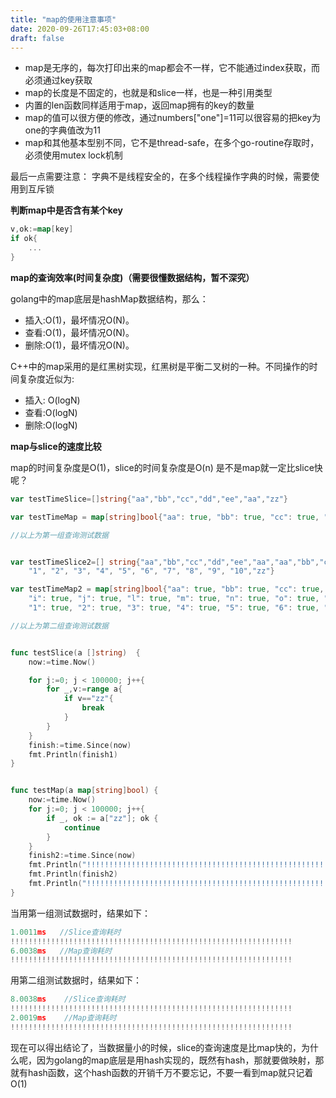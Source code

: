 ```yaml
---
title: "map的使用注意事项"
date: 2020-09-26T17:45:03+08:00
draft: false
---
```


- map是无序的，每次打印出来的map都会不一样，它不能通过index获取，而必须通过key获取
- map的长度是不固定的，也就是和slice一样，也是一种引用类型
- 内置的len函数同样适用于map，返回map拥有的key的数量
- map的值可以很方便的修改，通过numbers["one"]=11可以很容易的把key为one的字典值改为11
- map和其他基本型别不同，它不是thread-safe，在多个go-routine存取时，必须使用mutex lock机制

最后一点需要注意： 字典不是线程安全的，在多个线程操作字典的时候，需要使用到互斥锁

**判断map中是否含有某个key**

```go
v,ok:=map[key]
if ok{
    ...
}
```

**map的查询效率(时间复杂度)（需要很懂数据结构，暂不深究）**

golang中的map底层是hashMap数据结构，那么：

- 插入:O(1)，最坏情况O(N)。
- 查看:O(1)，最坏情况O(N)。
- 删除:O(1)，最坏情况O(N)。

C++中的map采用的是红黑树实现，红黑树是平衡二叉树的一种。不同操作的时间复杂度近似为:

- 插入: O(logN)
- 查看:O(logN)
- 删除:O(logN)

**map与slice的速度比较**

map的时间复杂度是O(1)，slice的时间复杂度是O(n) 是不是map就一定比slice快呢？

```go
var testTimeSlice=[]string{"aa","bb","cc","dd","ee","aa","zz"}

var testTimeMap = map[string]bool{"aa": true, "bb": true, "cc": true, "dd": true, "ee": true, "ff": true, "zz": true}

//以上为第一组查询测试数据


var testTimeSlice2=[] string{"aa","bb","cc","dd","ee","aa","aa","bb","cc","dd","ee","aa","aa","bb","cc","dd","ee","aa","aa","bb","cc","dd","ee","aa","i","j", "l", "m", "n", "o", "p", "q", "k", "x", "y", "z",
    "1", "2", "3", "4", "5", "6", "7", "8", "9", "10","zz"}

var testTimeMap2 = map[string]bool{"aa": true, "bb": true, "cc": true, "dd": true, "ee": true, "ff": true, "qq": true,"ww": true, "rr": true, "tt": true, "zz": true, "uu": true, "ii": true,"oo": true, "pp": true, "lk": true, "kl": true, "jk": true, "kj": true,"hl": true, "lh": true, "fg": true, "gfdd": true, "df": true, "fd": true,
    "i": true, "j": true, "l": true, "m": true, "n": true, "o": true, "p": true, "q": true, "k": true, "x": true, "y": true, "z": true,
    "1": true, "2": true, "3": true, "4": true, "5": true, "6": true, "7": true, "8": true, "9": true, "10": true}

//以上为第二组查询测试数据


func testSlice(a []string)  {
    now:=time.Now()

    for j:=0; j < 100000; j++{
        for _,v:=range a{
            if v=="zz"{
                break
            }
        }
    }
    finish:=time.Since(now)
    fmt.Println(finish1)
}


func testMap(a map[string]bool) {
    now:=time.Now()
    for j:=0; j < 100000; j++{
        if _, ok := a["zz"]; ok {
            continue
        }
    }
    finish2:=time.Since(now)
    fmt.Println("!!!!!!!!!!!!!!!!!!!!!!!!!!!!!!!!!!!!!!!!!!!!!!!!!!!!!!!!!!!!!!!")
    fmt.Println(finish2)
    fmt.Println("!!!!!!!!!!!!!!!!!!!!!!!!!!!!!!!!!!!!!!!!!!!!!!!!!!!!!!!!!!!!!!!")
}
```

当用第一组测试数据时，结果如下：

```go
1.0011ms   //Slice查询耗时
!!!!!!!!!!!!!!!!!!!!!!!!!!!!!!!!!!!!!!!!!!!!!!!!!!!!!!!!!!!!!!!
6.0038ms   //Map查询耗时
!!!!!!!!!!!!!!!!!!!!!!!!!!!!!!!!!!!!!!!!!!!!!!!!!!!!!!!!!!!!!!!
```

用第二组测试数据时，结果如下：

```go
8.0038ms    //Slice查询耗时
!!!!!!!!!!!!!!!!!!!!!!!!!!!!!!!!!!!!!!!!!!!!!!!!!!!!!!!!!!!!!!!
2.0019ms    //Map查询耗时
!!!!!!!!!!!!!!!!!!!!!!!!!!!!!!!!!!!!!!!!!!!!!!!!!!!!!!!!!!!!!!!
```

现在可以得出结论了，当数据量小的时候，slice的查询速度是比map快的，为什么呢，因为golang的map底层是用hash实现的，既然有hash，那就要做映射，那就有hash函数，这个hash函数的开销千万不要忘记，不要一看到map就只记着O(1)